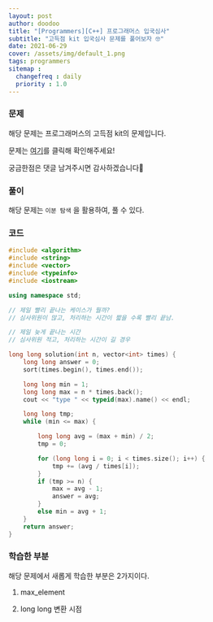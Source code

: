 ```yaml
---
layout: post
author: doodoo
title: "[Programmers][C++] 프로그래머스 입국심사"
subtitle: "고득점 kit 입국심사 문제를 풀어보자 🤓"
date: 2021-06-29
cover: /assets/img/default_1.png
tags: programmers
sitemap :
  changefreq : daily
  priority : 1.0
---
```


### 문제
해당 문제는 프로그래머스의 고득점 kit의 문제입니다.

문제는 [여기](https://programmers.co.kr/learn/courses/30/lessons/43238)를 클릭해 확인해주세요!

궁금한점은 댓글 남겨주시면 감사하겠습니다🙇

### 풀이
해당 문제는 `이분 탐색` 을 활용하여, 풀 수 있다.


### 코드

```cpp
#include <algorithm>
#include <string>
#include <vector>
#include <typeinfo>
#include <iostream>

using namespace std;

// 제일 빨리 끝나는 케이스가 뭘까?
// 심사위원이 많고, 처리하는 시간이 짧을 수록 빨리 끝남.

// 제일 늦게 끝나는 시간
// 심사위원 적고, 처리하는 시간이 길 경우

long long solution(int n, vector<int> times) {
    long long answer = 0;
    sort(times.begin(), times.end());

    long long min = 1;
    long long max = n * times.back();
    cout << "type " << typeid(max).name() << endl;

    long long tmp;
    while (min <= max) {

        long long avg = (max + min) / 2;
        tmp = 0;

        for (long long i = 0; i < times.size(); i++) {
            tmp += (avg / times[i]);
        }
        if (tmp >= n) {
            max = avg - 1;
            answer = avg;
        }
        else min = avg + 1;
    }
    return answer;
}


```

### 학습한 부분

해당 문제에서 새롭게 학습한 부분은 2가지이다.

1. max_element

2. long long 변환 시점
